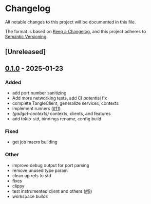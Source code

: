 # Changelog

All notable changes to this project will be documented in this file.

The format is based on [Keep a Changelog](https://keepachangelog.com/en/1.0.0/),
and this project adheres to [Semantic Versioning](https://semver.org/spec/v2.0.0.html).

## [Unreleased]

## [0.1.0](https://github.com/tangle-network/gadget/releases/tag/gadget-config-v0.1.0) - 2025-01-23

### Added

- add port number sanitizing
- Add more networking tests, add CI potential fix
- complete TangleClient, generalize services, contexts
- implement runners ([#11](https://github.com/tangle-network/gadget/pull/11))
- *(gadget-contexts)* contexts, clients, and features
- add tokio-std, bindings rename, config build

### Fixed

- get job macro building

### Other

- improve debug output for port parsing
- remove unused type param
- clean up refs to std
- fixes
- clippy
- test instrumented client and others ([#9](https://github.com/tangle-network/gadget/pull/9))
- workspace builds
